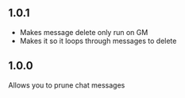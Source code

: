 ## 1.0.1
- Makes message delete only run on GM
- Makes it so it loops through messages to delete
## 1.0.0
Allows you to prune chat messages